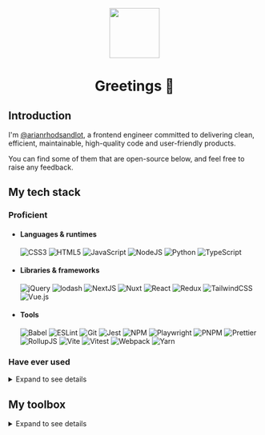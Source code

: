 <p align="center">
  <img src="https://github.githubassets.com/images/modules/profile/achievements/starstruck-default.png" width="100" height="100">
  <h1 align="center">Greetings 👋</h1>
</p>

## Introduction
I'm [@arianrhodsandlot](https://github.com/arianrhodsandlot), a frontend engineer committed to delivering clean, efficient, maintainable, high-quality code and user-friendly products.

You can find some of them that are open-source below, and feel free to raise any feedback.

## My tech stack
### Proficient
+ #### Languages & runtimes
  ![CSS3](https://img.shields.io/badge/css3-1572B6.svg?style=for-the-badge&logo=css3&logoColor=white)
  ![HTML5](https://img.shields.io/badge/html5-E34F26.svg?style=for-the-badge&logo=html5&logoColor=white)
  ![JavaScript](https://img.shields.io/badge/javascript-F7DF1E.svg?style=for-the-badge&logo=javascript&logoColor=black)
  ![NodeJS](https://img.shields.io/badge/node.js-6DA55F?style=for-the-badge&logo=node.js&logoColor=white)
  ![Python](https://img.shields.io/badge/python-3670A0?style=for-the-badge&logo=python&logoColor=ffdd54)
  ![TypeScript](https://img.shields.io/badge/typescript-007ACC.svg?style=for-the-badge&logo=typescript&logoColor=white)

+ #### Libraries & frameworks
  ![jQuery](https://img.shields.io/badge/jquery-0769AD.svg?style=for-the-badge&logo=jquery&logoColor=white)
  ![lodash](https://img.shields.io/badge/lodash-3492FF.svg?style=for-the-badge&logo=lodash&logoColor=white)
  ![NextJS](https://img.shields.io/badge/Next.js-black?style=for-the-badge&logo=next.js&logoColor=white)
  ![Nuxt](https://img.shields.io/badge/Nuxt-002E3B?style=for-the-badge&logo=nuxtdotjs&logoColor=#00DC82)
  ![React](https://img.shields.io/badge/react-20232a.svg?style=for-the-badge&logo=react&logoColor=%2361DAFB)
  ![Redux](https://img.shields.io/badge/redux-593d88.svg?style=for-the-badge&logo=redux&logoColor=white)
  ![TailwindCSS](https://img.shields.io/badge/tailwind%20css-38B2AC.svg?style=for-the-badge&logo=tailwind-css&logoColor=white)
  ![Vue.js](https://img.shields.io/badge/vue.js-35495e.svg?style=for-the-badge&logo=vuedotjs&logoColor=%234FC08D)

+ #### Tools
  ![Babel](https://img.shields.io/badge/Babel-F9DC3e?style=for-the-badge&logo=babel&logoColor=black)
  ![ESLint](https://img.shields.io/badge/ESLint-4B3263?style=for-the-badge&logo=eslint&logoColor=white)
  ![Git](https://img.shields.io/badge/git-F05033.svg?style=for-the-badge&logo=git&logoColor=white)
  ![Jest](https://img.shields.io/badge/-jest-C21325?style=for-the-badge&logo=jest&logoColor=white)
  ![NPM](https://img.shields.io/badge/npm-CB3837.svg?style=for-the-badge&logo=npm&logoColor=white)
  ![Playwright](https://img.shields.io/badge/playwright-2EAD33.svg?style=for-the-badge&logo=playwright&logoColor=white)
  ![PNPM](https://img.shields.io/badge/pnpm-4a4a4a.svg?style=for-the-badge&logo=pnpm&logoColor=f69220)
  ![Prettier](https://img.shields.io/badge/Prettier-F7B93E.svg?style=for-the-badge&logo=Prettier&logoColor=black)
  ![RollupJS](https://img.shields.io/badge/Rollup-ef3335?style=for-the-badge&logo=rollup.js&logoColor=white)
  ![Vite](https://img.shields.io/badge/vite-646CFF.svg?style=for-the-badge&logo=vite&logoColor=white)
  ![Vitest](https://img.shields.io/badge/vitest-6E9F18.svg?style=for-the-badge&logo=vitest&logoColor=white)
  ![Webpack](https://img.shields.io/badge/webpack-8DD6F9.svg?style=for-the-badge&logo=webpack&logoColor=black)
  ![Yarn](https://img.shields.io/badge/yarn-2C8EBB.svg?style=for-the-badge&logo=yarn&logoColor=white)

### Have ever used

<details>
  <summary>Expand to see details</summary>

  + #### Languages & runtimes
    ![Bun](https://img.shields.io/badge/Bun-black.svg?style=for-the-badge&logo=bun&logoColor=white)
    ![C](https://img.shields.io/badge/c-00599C.svg?style=for-the-badge&logo=c&logoColor=white)
    ![coffeescript](https://img.shields.io/badge/coffeescript-2F2625.svg?style=for-the-badge&logo=coffeescript&logoColor=white)
    ![ejs](https://img.shields.io/badge/ejs-B4CA65.svg?style=for-the-badge&logo=ejs&logoColor=black)
    ![Jinja](https://img.shields.io/badge/jinja-white.svg?style=for-the-badge&logo=jinja&logoColor=black)
    ![json](https://img.shields.io/badge/json-black?style=for-the-badge&logo=json&logoColor=white)
    ![Less](https://img.shields.io/badge/less-2B4C80?style=for-the-badge&logo=less&logoColor=white)
    ![Markdown](https://img.shields.io/badge/markdown-black.svg?style=for-the-badge&logo=markdown&logoColor=white)
    ![mermaid](https://img.shields.io/badge/mermaid-FF3670.svg?style=for-the-badge&logo=mermaid&logoColor=white)
    ![PHP](https://img.shields.io/badge/php-777BB4.svg?style=for-the-badge&logo=php&logoColor=white)
    ![Pug](https://img.shields.io/badge/Pug-A86454?style=for-the-badge&logo=pug&logoColor=white)
    ![Ruby](https://img.shields.io/badge/ruby-CC342D.svg?style=for-the-badge&logo=ruby&logoColor=white)
    ![SASS](https://img.shields.io/badge/SASS-hotpink.svg?style=for-the-badge&logo=SASS&logoColor=white)
    ![Shell Script](https://img.shields.io/badge/shell_script-121011.svg?style=for-the-badge&logo=gnu-bash&logoColor=white)
    ![Stylus](https://img.shields.io/badge/stylus-ff6347.svg?style=for-the-badge&logo=stylus&logoColor=white)
    ![toml](https://img.shields.io/badge/toml-9C4121.svg?style=for-the-badge&logo=toml&logoColor=white)
    ![YAML](https://img.shields.io/badge/yaml-white.svg?style=for-the-badge&logo=yaml&logoColor=black)

  + #### Libraries & frameworks
    ![.env](https://img.shields.io/badge/.env-ECD53F.svg?style=for-the-badge&logo=dotenv&logoColor=black)
    ![Amp](https://img.shields.io/badge/Amp-005AF0?style=for-the-badge&logo=amp&logoColor=white)
    ![Angular.js](https://img.shields.io/badge/angular.js-E23237.svg?style=for-the-badge&logo=angularjs&logoColor=white)
    ![Apache Echarts](https://img.shields.io/badge/apache%20echarts-117AC9.svg?style=for-the-badge&logo=apacheecharts&logoColor=white)
    ![Astro](https://img.shields.io/badge/astro-2C2052.svg?style=for-the-badge&logo=astro&logoColor=white)
    ![axios](https://img.shields.io/badge/axios-5A29E4.svg?style=for-the-badge&logo=axios&logoColor=white)
    ![backbonedotjs](https://img.shields.io/badge/backbone.js-0071B5.svg?style=for-the-badge&logo=backbonedotjs&logoColor=white)
    ![Bootstrap](https://img.shields.io/badge/bootstrap-8511FA.svg?style=for-the-badge&logo=bootstrap&logoColor=white)
    ![Bulma](https://img.shields.io/badge/bulma-00D0B1?style=for-the-badge&logo=bulma&logoColor=white)
    ![codeigniter](https://img.shields.io/badge/codeigniter-EF4223.svg?style=for-the-badge&logo=codeigniter&logoColor=white)
    ![cssmodules](https://img.shields.io/badge/css%20modules-black?style=for-the-badge&logo=cssmodules&logoColor=white)
    ![datefns](https://img.shields.io/badge/date%20fns-770C56.svg?style=for-the-badge&logo=datefns&logoColor=white)
    ![Electron.js](https://img.shields.io/badge/Electron-191970?style=for-the-badge&logo=Electron&logoColor=white)
    ![esbuild](https://img.shields.io/badge/esbuild-FFCF00.svg?style=for-the-badge&logo=esbuild&logoColor=black)
    ![Express.js](https://img.shields.io/badge/express.js-404d59.svg?style=for-the-badge&logo=express&logoColor=%2361DAFB)
    ![Flask](https://img.shields.io/badge/flask-000.svg?style=for-the-badge&logo=flask&logoColor=white)
    ![fontawesome](https://img.shields.io/badge/font%20awesome-528DD7.svg?style=for-the-badge&logo=fontawesome&logoColor=white)
    ![Framer Motion](https://img.shields.io/badge/Framer%20Motion-black?style=for-the-badge&logo=framer&logoColor=blue)
    ![handlebarsdotjs](https://img.shields.io/badge/handlebars-black.svg?style=for-the-badge&logo=handlebarsdotjs&logoColor=white)
    ![i18next](https://img.shields.io/badge/i18next-26A69A.svg?style=for-the-badge&logo=i18next&logoColor=white)
    ![iconify](https://img.shields.io/badge/iconify-1769AA.svg?style=for-the-badge&logo=iconify&logoColor=white)
    ![koa](https://img.shields.io/badge/koa-33333D.svg?style=for-the-badge&logo=koa&logoColor=white)
    ![normalizedotcss](https://img.shields.io/badge/normalize.css-E3695F.svg?style=for-the-badge&logo=normalizedotcss&logoColor=white)
    ![NumPy](https://img.shields.io/badge/numpy-013243.svg?style=for-the-badge&logo=numpy&logoColor=white)
    ![Pandas](https://img.shields.io/badge/pandas-150458.svg?style=for-the-badge&logo=pandas&logoColor=white)
    ![postcss](https://img.shields.io/badge/postcss-DD3A0A.svg?style=for-the-badge&logo=postcss&logoColor=white)
    ![Preact](https://img.shields.io/badge/Preact-673AB8.svg?style=for-the-badge&logo=preact&logoColor=white)
    ![PWA](https://img.shields.io/badge/PWA-5A0FC8.svg?style=for-the-badge&logo=PWA&logoColor=white)
    ![Radix UI](https://img.shields.io/badge/radix%20ui-161618.svg?style=for-the-badge&logo=radix-ui&logoColor=white)
    ![Rails](https://img.shields.io/badge/rails-CC0000.svg?style=for-the-badge&logo=ruby-on-rails&logoColor=white)
    ![React Query](https://img.shields.io/badge/-React%20Query-FF4154?style=for-the-badge&logo=react%20query&logoColor=white)
    ![React Router](https://img.shields.io/badge/React_Router-CA4245?style=for-the-badge&logo=react-router&logoColor=white)
    ![Svelte](https://img.shields.io/badge/svelte-f1413d.svg?style=for-the-badge&logo=svelte&logoColor=white)
    ![swiper](https://img.shields.io/badge/swiper-6332F6.svg?style=for-the-badge&logo=swiper&logoColor=white)
    ![swr](https://img.shields.io/badge/swr-black.svg?style=for-the-badge&logo=swr&logoColor=white)
    ![WordPress](https://img.shields.io/badge/WordPress-117AC9.svg?style=for-the-badge&logo=WordPress&logoColor=white)

  + #### Tools
    ![avajs](https://img.shields.io/badge/-ava-4B4B77?style=for-the-badge&logo=avajs&logoColor=white)
    ![bower](https://img.shields.io/badge/-bower-EF5734?style=for-the-badge&logo=bower&logoColor=white)
    ![chai](https://img.shields.io/badge/-chai-A30701?style=for-the-badge&logo=chai&logoColor=white)
    ![cypress](https://img.shields.io/badge/-cypress-E5E5E5?style=for-the-badge&logo=cypress&logoColor=058a5e)
    ![Docker](https://img.shields.io/badge/docker-0db7ed.svg?style=for-the-badge&logo=docker&logoColor=white)
    ![editorconfig](https://img.shields.io/badge/-editorconfig-FEFEFE?style=for-the-badge&logo=editorconfig&logoColor=black)
    ![esbuild](https://img.shields.io/badge/esbuild-FFCF00.svg?style=for-the-badge&logo=esbuild&logoColor=black)
    ![gitlfs](https://img.shields.io/badge/git%20lfs-F64935.svg?style=for-the-badge&logo=gitlfs&logoColor=white)
    ![Grunt](https://img.shields.io/badge/Grunt-FAA918.svg?style=for-the-badge&logo=Grunt&logoColor=white)
    ![Gulp](https://img.shields.io/badge/GULP-CF4647.svg?style=for-the-badge&logo=gulp&logoColor=white)
    ![Jupyter Notebook](https://img.shields.io/badge/jupyter-FA0F00.svg?style=for-the-badge&logo=jupyter&logoColor=white)
    ![mocha](https://img.shields.io/badge/-mocha-8D6748?style=for-the-badge&logo=mocha&logoColor=white)
    ![mysql](https://img.shields.io/badge/mysql-4479A1.svg?style=for-the-badge&logo=mysql&logoColor=white)
    ![Nginx](https://img.shields.io/badge/nginx-009639.svg?style=for-the-badge&logo=nginx&logoColor=white)
    ![Nodemon](https://img.shields.io/badge/NODEMON-323330.svg?style=for-the-badge&logo=nodemon&logoColor=%BBDEAD)
    ![pipx](https://img.shields.io/badge/-pipx-2CFFAA?style=for-the-badge&logo=pipx&logoColor=black)
    ![pm2](https://img.shields.io/badge/-pm2-2B037A?style=for-the-badge&logo=pm2&logoColor=white)
    ![Poetry](https://img.shields.io/badge/Poetry-3B82F6.svg?style=for-the-badge&logo=poetry&logoColor=white)
    ![precommit](https://img.shields.io/badge/-precommit-FAB040?style=for-the-badge&logo=precommit&logoColor=black)
    ![puppeteer](https://img.shields.io/badge/-puppeteer-40B5A4?style=for-the-badge&logo=puppeteer&logoColor=white)
    ![standardjs](https://img.shields.io/badge/standardjs-F3DF49.svg?style=for-the-badge&logo=standardjs&logoColor=black)
    ![stylelint](https://img.shields.io/badge/-stylelint-263238?style=for-the-badge&logo=stylelint&logoColor=white)
    ![swc](https://img.shields.io/badge/swc-black.svg?style=for-the-badge&logo=swc&logoColor=white)
    ![Vagrant](https://img.shields.io/badge/vagrant-1563FF.svg?style=for-the-badge&logo=vagrant&logoColor=white)

</details>

## My toolbox
<details>
  <summary>Expand to see details</summary>

  + ### Operating systems
    ![Chrome OS](https://img.shields.io/badge/chrome%20os-3d89fc?style=for-the-badge&logo=google%20chrome&logoColor=white)
    ![iOS](https://img.shields.io/badge/iOS-black?style=for-the-badge&logo=ios&logoColor=white)
    ![Lineageos](https://img.shields.io/badge/lineageos-167C80?style=for-the-badge&logo=lineageos&logoColor=white)
    ![macOS](https://img.shields.io/badge/mac%20os-black?style=for-the-badge&logo=macos&logoColor=F0F0F0)
    ![Manjaro](https://img.shields.io/badge/Manjaro-35BF5C?style=for-the-badge&logo=Manjaro&logoColor=white)
    ![Windows 11](https://img.shields.io/badge/Windows%2011-0079d5.svg?style=for-the-badge&logo=Windows%2011&logoColor=white)

  + ### Browsers
    ![Edge](https://img.shields.io/badge/Edge-0078D7?style=for-the-badge&logo=Microsoft-edge&logoColor=white)
    ![Google Chrome](https://img.shields.io/badge/Google%20Chrome-4285F4?style=for-the-badge&logo=GoogleChrome&logoColor=white)
    ![Safari](https://img.shields.io/badge/Safari-black?style=for-the-badge&logo=Safari&logoColor=white)
    ![Vivaldi](https://img.shields.io/badge/Vivaldi-EF3939?style=for-the-badge&logo=Vivaldi&logoColor=white)

  + ### Services & platforms
    ![Bitbucket](https://img.shields.io/badge/bitbucket-0047B3.svg?style=for-the-badge&logo=bitbucket&logoColor=white)
    ![ChatGPT](https://img.shields.io/badge/chatGPT-74aa9c?style=for-the-badge&logo=openai&logoColor=white)
    ![Cloudflare](https://img.shields.io/badge/Cloudflare-F38020?style=for-the-badge&logo=Cloudflare&logoColor=white)
    ![Cloudflarepages](https://img.shields.io/badge/cloudflare%20pages-F38020?style=for-the-badge&logo=cloudflarepages&logoColor=white)
    ![CodePen](https://img.shields.io/badge/CodePen-white?style=for-the-badge&logo=codepen&logoColor=black)
    ![feedly](https://img.shields.io/badge/feedly-2BB24C?style=for-the-badge&logo=feedly&logoColor=white)
    ![Figma](https://img.shields.io/badge/figma-F24E1E.svg?style=for-the-badge&logo=figma&logoColor=white)
    ![GitHub Actions](https://img.shields.io/badge/github%20actions-2671E5.svg?style=for-the-badge&logo=githubactions&logoColor=white)
    ![Github Pages](https://img.shields.io/badge/github%20pages-121013?style=for-the-badge&logo=github&logoColor=white)
    ![GitHub](https://img.shields.io/badge/github-121011.svg?style=for-the-badge&logo=github&logoColor=white)
    ![Google](https://img.shields.io/badge/google-4285F4?style=for-the-badge&logo=google&logoColor=white)
    ![jsdelivr](https://img.shields.io/badge/jsdelivr-E84D3D.svg?style=for-the-badge&logo=jsdelivr&logoColor=white)
    ![MDN Web Docs](https://img.shields.io/badge/MDN_Web_Docs-black?style=for-the-badge&logo=mdnwebdocs&logoColor=white)
    ![OneDrive](https://img.shields.io/badge/OneDrive-0078D4.svg?style=for-the-badge&logo=microsoftonedrive&logoColor=white)
    ![Stack Overflow](https://img.shields.io/badge/-Stackoverflow-FE7A16?style=for-the-badge&logo=stack-overflow&logoColor=white)
    ![Stackblitz](https://img.shields.io/badge/Stackblitz-fff?style=for-the-badge&logo=Stackblitz&logoColor=1389FD)
    ![Trello](https://img.shields.io/badge/Trello-026AA7.svg?style=for-the-badge&logo=Trello&logoColor=white)
    ![Vercel](https://img.shields.io/badge/vercel-black.svg?style=for-the-badge&logo=vercel&logoColor=white)
    ![Wikipedia](https://img.shields.io/badge/Wikipedia-black.svg?style=for-the-badge&logo=wikipedia&logoColor=white)

  + ### Development softwares
    ![alacritty](https://img.shields.io/badge/alacritty-F46D01?style=for-the-badge&logo=alacritty&logoColor=white)
    ![charles](https://img.shields.io/badge/charles-F3F5F5?style=for-the-badge&logo=charles&logoColor=black)
    ![curl](https://img.shields.io/badge/curl-073551?style=for-the-badge&logo=curl&logoColor=white)
    ![Gimp Gnu Image Manipulation Program](https://img.shields.io/badge/Gimp-657D8B?style=for-the-badge&logo=gimp&logoColor=white)
    ![homebrew](https://img.shields.io/badge/homebrew-FBB040?style=for-the-badge&logo=homebrew&logoColor=black)
    ![iTerm2](https://img.shields.io/badge/iterm2-000.svg?style=for-the-badge&logo=iterm2&logoColor=white)
    ![sourcetree](https://img.shields.io/badge/sourcetree-0052CC?style=for-the-badge&logo=sourcetree&logoColor=white)
    ![Starship](https://img.shields.io/badge/Starship-DD0B78?style=for-the-badge&logo=Starship&logoColor=white)
    ![tmux](https://img.shields.io/badge/tmux-1BB91F?style=for-the-badge&logo=tmux&logoColor=white)
    ![Vim](https://img.shields.io/badge/VIM-11AB00.svg?style=for-the-badge&logo=vim&logoColor=white)
    ![Visual Studio Code](https://img.shields.io/badge/Visual%20Studio%20Code-0078d7.svg?style=for-the-badge&logo=visual-studio-code&logoColor=white)
    ![Windows Terminal](https://img.shields.io/badge/Windows%20Terminal-4D4D4D.svg?style=for-the-badge&logo=windows-terminal&logoColor=white)
    ![Zsh](https://img.shields.io/badge/Zsh-F15A24?style=for-the-badge&logo=Zsh&logoColor=white)

</details>
